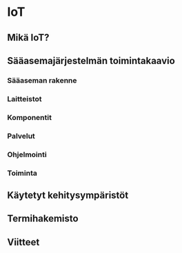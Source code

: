 # IoT

## Mikä IoT?


## Sääasemajärjestelmän toimintakaavio
### Sääaseman rakenne

### Laitteistot
### Komponentit
### Palvelut
### Ohjelmointi
### Toiminta
## Käytetyt kehitysympäristöt
## Termihakemisto
## Viitteet

